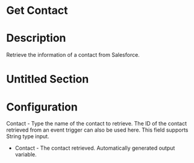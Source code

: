 ﻿# Get Contact

# Description

Retrieve the information of a contact from Salesforce.

# Untitled Section

# Configuration

Contact - Type the name of the
            contact to retrieve. The ID of the contact retrieved from an event trigger can also be
            used here. This field supports String type input.





* Contact - The contact retrieved. Automatically generated output variable.
